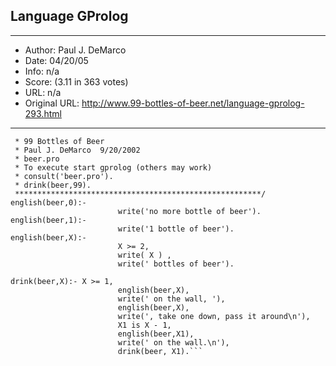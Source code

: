
## Language GProlog ##
---
- Author: Paul J. DeMarco
- Date: 04/20/05
- Info: n/a
- Score:  (3.11 in 363 votes)
- URL: n/a
- Original URL: http://www.99-bottles-of-beer.net/language-gprolog-293.html
---

```/*******************************************************
 * 99 Bottles of Beer
 * Paul J. DeMarco  9/20/2002
 * beer.pro
 * To execute start gprolog (others may work)
 * consult('beer.pro').
 * drink(beer,99).
 *******************************************************/
english(beer,0):-
                        write('no more bottle of beer').
english(beer,1):-
                        write('1 bottle of beer').
english(beer,X):-
                        X >= 2,
                        write( X ) ,
                        write(' bottles of beer').
 
drink(beer,X):- X >= 1,
                        english(beer,X),
                        write(' on the wall, '),
                        english(beer,X),
                        write(', take one down, pass it around\n'),
                        X1 is X - 1,
                        english(beer,X1),
                        write(' on the wall.\n'),
                        drink(beer, X1).```